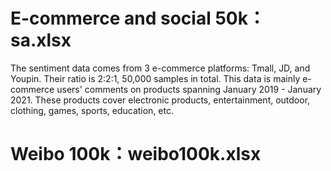 
# E-commerce and social 50k：sa.xlsx
The sentiment data comes from 3 e-commerce platforms: Tmall, JD, and Youpin. 
Their ratio is 2:2:1, 50,000 samples in total. This data is mainly e-commerce users' comments on products spanning January 2019 - January 2021. 
These products cover electronic products, entertainment, outdoor, clothing, games, sports, education, etc. 

# Weibo 100k：weibo100k.xlsx
